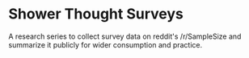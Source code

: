 # Shower Thought Surveys

A research series to collect survey data on reddit's /r/SampleSize and summarize it publicly for wider consumption and practice.
